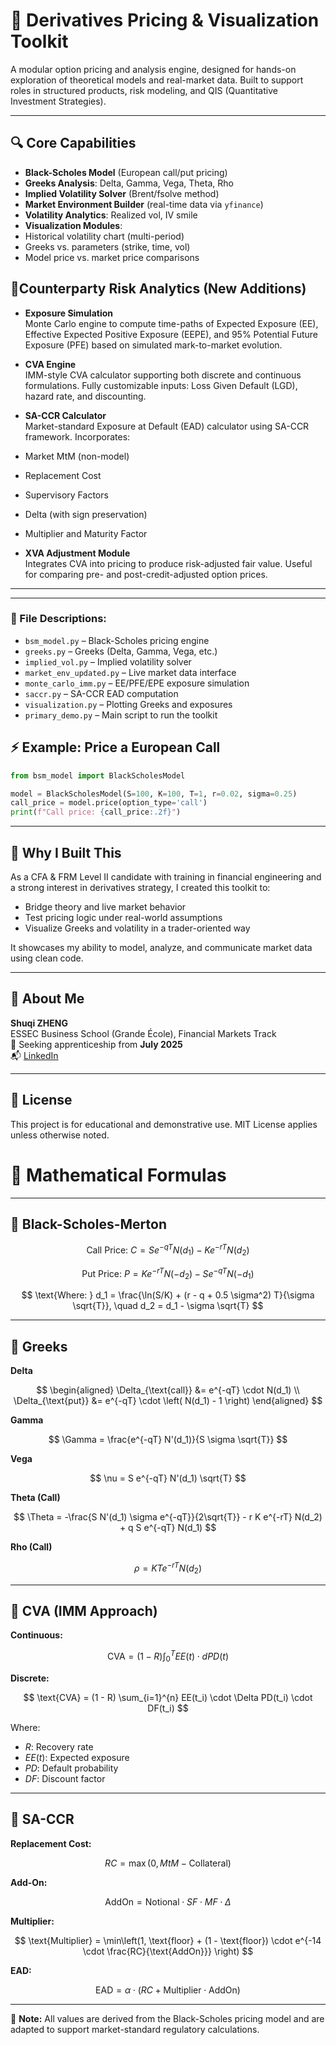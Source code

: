 # 🧮 Derivatives Pricing & Visualization Toolkit

A modular option pricing and analysis engine, designed for hands-on exploration of theoretical models and real-market data. Built to support roles in structured products, risk modeling, and QIS (Quantitative Investment Strategies).

---

## 🔍 Core Capabilities

-  **Black-Scholes Model** (European call/put pricing)
-  **Greeks Analysis**: Delta, Gamma, Vega, Theta, Rho
-  **Implied Volatility Solver** (Brent/fsolve method)
-  **Market Environment Builder** (real-time data via `yfinance`)
-  **Volatility Analytics**: Realized vol, IV smile
-  **Visualization Modules**:
  - Historical volatility chart (multi-period)
  - Greeks vs. parameters (strike, time, vol)
  - Model price vs. market price comparisons 


##  🔐Counterparty Risk Analytics (New Additions)

-  **Exposure Simulation**  
  Monte Carlo engine to compute time-paths of Expected Exposure (EE), Effective Expected Positive Exposure (EEPE), and 95% Potential Future Exposure (PFE) based on simulated mark-to-market evolution.

-  **CVA Engine**  
  IMM-style CVA calculator supporting both discrete and continuous formulations. Fully customizable inputs: Loss Given Default (LGD), hazard rate, and discounting.

-  **SA-CCR Calculator**  
  Market-standard Exposure at Default (EAD) calculator using SA-CCR framework. Incorporates:
  - Market MtM (non-model)
  - Replacement Cost
  - Supervisory Factors
  - Delta (with sign preservation)
  - Multiplier and Maturity Factor

-  **XVA Adjustment Module**  
  Integrates CVA into pricing to produce risk-adjusted fair value. Useful for comparing pre- and post-credit-adjusted option prices.

---
---


### 📌 File Descriptions:
- `bsm_model.py` – Black-Scholes pricing engine
- `greeks.py` – Greeks (Delta, Gamma, Vega, etc.)
- `implied_vol.py` – Implied volatility solver
- `market_env_updated.py` – Live market data interface
- `monte_carlo_imm.py` – EE/PFE/EPE exposure simulation
- `saccr.py` – SA-CCR EAD computation
- `visualization.py` – Plotting Greeks and exposures
- `primary_demo.py` – Main script to run the toolkit


## ⚡ Example: Price a European Call

```python
from bsm_model import BlackScholesModel

model = BlackScholesModel(S=100, K=100, T=1, r=0.02, sigma=0.25)
call_price = model.price(option_type='call')
print(f"Call price: {call_price:.2f}")
```

---

## 🧠 Why I Built This

As a CFA & FRM Level II candidate with training in financial engineering and a strong interest in derivatives strategy, I created this toolkit to:

- Bridge theory and live market behavior
- Test pricing logic under real-world assumptions
- Visualize Greeks and volatility in a trader-oriented way

It showcases my ability to model, analyze, and communicate market data using clean code.

---

## 👤 About Me

**Shuqi ZHENG**  
ESSEC Business School (Grande École), Financial Markets Track  
📍 Seeking apprenticeship from **July 2025**  
📬 [LinkedIn](https://www.linkedin.com/in/Shuqi-Thea-ZHENG)

---

## 📄 License

This project is for educational and demonstrative use. MIT License applies unless otherwise noted.


# 📘 Mathematical Formulas 

---

## 🔹 Black-Scholes-Merton

$$
\text{Call Price: } C = S e^{-qT} N(d_1) - K e^{-rT} N(d_2)
$$

$$
\text{Put Price: } P = K e^{-rT} N(-d_2) - S e^{-qT} N(-d_1)
$$

$$
\text{Where: } d_1 = \frac{\ln(S/K) + (r - q + 0.5 \sigma^2) T}{\sigma \sqrt{T}}, \quad d_2 = d_1 - \sigma \sqrt{T}
$$

---

## 🔹 Greeks



**Delta**

$$
\begin{aligned}
\Delta_{\text{call}} &= e^{-qT} \cdot N(d_1) \\
\Delta_{\text{put}} &= e^{-qT} \cdot \left( N(d_1) - 1 \right)
\end{aligned}
$$


**Gamma**

$$
\Gamma = \frac{e^{-qT} N'(d_1)}{S \sigma \sqrt{T}}
$$

**Vega**

$$
\nu = S e^{-qT} N'(d_1) \sqrt{T}
$$

**Theta (Call)**

$$
\Theta = -\frac{S N'(d_1) \sigma e^{-qT}}{2\sqrt{T}} - r K e^{-rT} N(d_2) + q S e^{-qT} N(d_1)
$$

**Rho (Call)**

$$
\rho = K T e^{-rT} N(d_2)
$$

---

## 🔹 CVA (IMM Approach)

**Continuous:**

$$
\text{CVA} = (1 - R) \int_0^T EE(t) \cdot dPD(t)
$$

**Discrete:**

$$
\text{CVA} = (1 - R) \sum_{i=1}^{n} EE(t_i) \cdot \Delta PD(t_i) \cdot DF(t_i)
$$

Where:

- $R$: Recovery rate  
- $EE(t)$: Expected exposure  
- $PD$: Default probability  
- $DF$: Discount factor

---

## 🔹 SA-CCR

**Replacement Cost:**

$$
RC = \max(0, MtM - \text{Collateral})
$$

**Add-On:**

$$
\text{AddOn} = \text{Notional} \cdot SF \cdot MF \cdot \Delta
$$

**Multiplier:**

$$
\text{Multiplier} = \min\left(1, \text{floor} + (1 - \text{floor}) \cdot e^{-14 \cdot \frac{RC}{\text{AddOn}}} \right)
$$

**EAD:**

$$
\text{EAD} = \alpha \cdot (RC + \text{Multiplier} \cdot \text{AddOn})
$$

---

📌 **Note:** All values are derived from the Black-Scholes pricing model and are adapted to support market-standard regulatory calculations.
